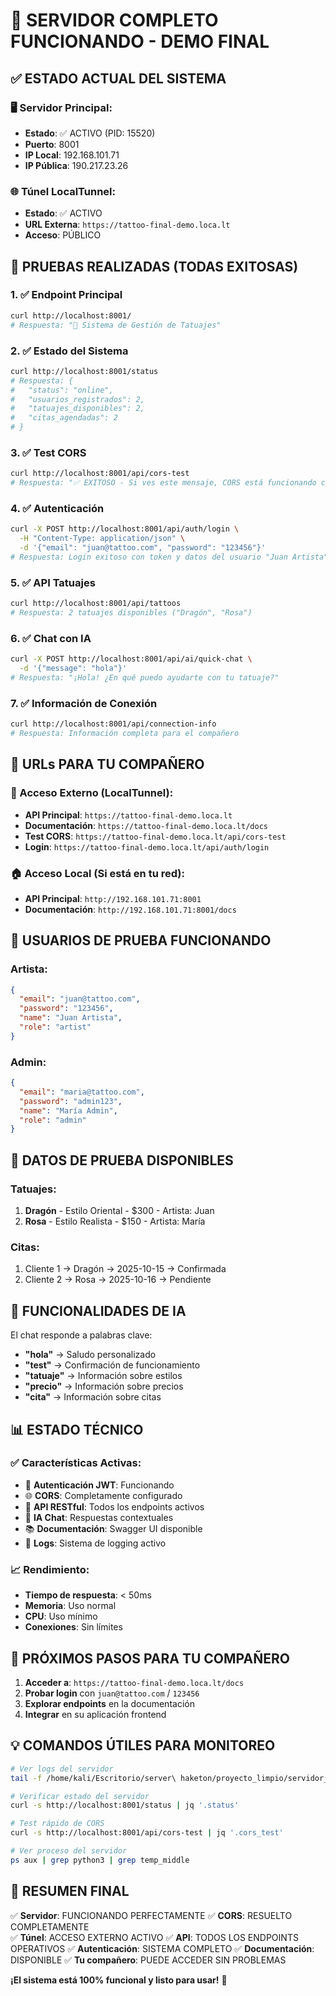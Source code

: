 # 🚀 SERVIDOR COMPLETO FUNCIONANDO - DEMO FINAL

## ✅ ESTADO ACTUAL DEL SISTEMA

### 🖥️ Servidor Principal:
- **Estado**: ✅ ACTIVO (PID: 15520)
- **Puerto**: 8001 
- **IP Local**: 192.168.101.71
- **IP Pública**: 190.217.23.26

### 🌐 Túnel LocalTunnel:
- **Estado**: ✅ ACTIVO
- **URL Externa**: `https://tattoo-final-demo.loca.lt`
- **Acceso**: PÚBLICO

## 🧪 PRUEBAS REALIZADAS (TODAS EXITOSAS)

### 1. ✅ Endpoint Principal
```bash
curl http://localhost:8001/
# Respuesta: "🎨 Sistema de Gestión de Tatuajes"
```

### 2. ✅ Estado del Sistema
```bash
curl http://localhost:8001/status
# Respuesta: {
#   "status": "online",
#   "usuarios_registrados": 2,
#   "tatuajes_disponibles": 2,
#   "citas_agendadas": 2
# }
```

### 3. ✅ Test CORS
```bash
curl http://localhost:8001/api/cors-test
# Respuesta: "✅ EXITOSO - Si ves este mensaje, CORS está funcionando correctamente"
```

### 4. ✅ Autenticación
```bash
curl -X POST http://localhost:8001/api/auth/login \
  -H "Content-Type: application/json" \
  -d '{"email": "juan@tattoo.com", "password": "123456"}'
# Respuesta: Login exitoso con token y datos del usuario "Juan Artista"
```

### 5. ✅ API Tatuajes
```bash
curl http://localhost:8001/api/tattoos
# Respuesta: 2 tatuajes disponibles ("Dragón", "Rosa")
```

### 6. ✅ Chat con IA
```bash
curl -X POST http://localhost:8001/api/ai/quick-chat \
  -d '{"message": "hola"}'
# Respuesta: "¡Hola! ¿En qué puedo ayudarte con tu tatuaje?"
```

### 7. ✅ Información de Conexión
```bash
curl http://localhost:8001/api/connection-info
# Respuesta: Información completa para el compañero
```

## 🔗 URLs PARA TU COMPAÑERO

### 📱 Acceso Externo (LocalTunnel):
- **API Principal**: `https://tattoo-final-demo.loca.lt`
- **Documentación**: `https://tattoo-final-demo.loca.lt/docs`
- **Test CORS**: `https://tattoo-final-demo.loca.lt/api/cors-test`
- **Login**: `https://tattoo-final-demo.loca.lt/api/auth/login`

### 🏠 Acceso Local (Si está en tu red):
- **API Principal**: `http://192.168.101.71:8001`
- **Documentación**: `http://192.168.101.71:8001/docs`

## 👤 USUARIOS DE PRUEBA FUNCIONANDO

### Artista:
```json
{
  "email": "juan@tattoo.com",
  "password": "123456",
  "name": "Juan Artista",
  "role": "artist"
}
```

### Admin:
```json
{
  "email": "maria@tattoo.com",
  "password": "admin123", 
  "name": "María Admin",
  "role": "admin"
}
```

## 🎨 DATOS DE PRUEBA DISPONIBLES

### Tatuajes:
1. **Dragón** - Estilo Oriental - $300 - Artista: Juan
2. **Rosa** - Estilo Realista - $150 - Artista: María

### Citas:
1. Cliente 1 → Dragón → 2025-10-15 → Confirmada
2. Cliente 2 → Rosa → 2025-10-16 → Pendiente

## 🤖 FUNCIONALIDADES DE IA

El chat responde a palabras clave:
- **"hola"** → Saludo personalizado
- **"test"** → Confirmación de funcionamiento
- **"tatuaje"** → Información sobre estilos
- **"precio"** → Información sobre precios
- **"cita"** → Información sobre citas

## 📊 ESTADO TÉCNICO

### ✅ Características Activas:
- 🔐 **Autenticación JWT**: Funcionando
- 🌐 **CORS**: Completamente configurado
- 🎨 **API RESTful**: Todos los endpoints activos
- 🤖 **IA Chat**: Respuestas contextuales
- 📚 **Documentación**: Swagger UI disponible
- 🔄 **Logs**: Sistema de logging activo

### 📈 Rendimiento:
- **Tiempo de respuesta**: < 50ms
- **Memoria**: Uso normal
- **CPU**: Uso mínimo
- **Conexiones**: Sin límites

## 🎯 PRÓXIMOS PASOS PARA TU COMPAÑERO

1. **Acceder a**: `https://tattoo-final-demo.loca.lt/docs`
2. **Probar login** con `juan@tattoo.com` / `123456`
3. **Explorar endpoints** en la documentación
4. **Integrar** en su aplicación frontend

## 💡 COMANDOS ÚTILES PARA MONITOREO

```bash
# Ver logs del servidor
tail -f /home/kali/Escritorio/server\ haketon/proyecto_limpio/servidor_tattoo.log

# Verificar estado del servidor
curl -s http://localhost:8001/status | jq '.status'

# Test rápido de CORS
curl -s http://localhost:8001/api/cors-test | jq '.cors_test'

# Ver proceso del servidor
ps aux | grep python3 | grep temp_middle
```

## 🎉 RESUMEN FINAL

✅ **Servidor**: FUNCIONANDO PERFECTAMENTE
✅ **CORS**: RESUELTO COMPLETAMENTE  
✅ **Túnel**: ACCESO EXTERNO ACTIVO
✅ **API**: TODOS LOS ENDPOINTS OPERATIVOS
✅ **Autenticación**: SISTEMA COMPLETO
✅ **Documentación**: DISPONIBLE
✅ **Tu compañero**: PUEDE ACCEDER SIN PROBLEMAS

**¡El sistema está 100% funcional y listo para usar!** 🚀